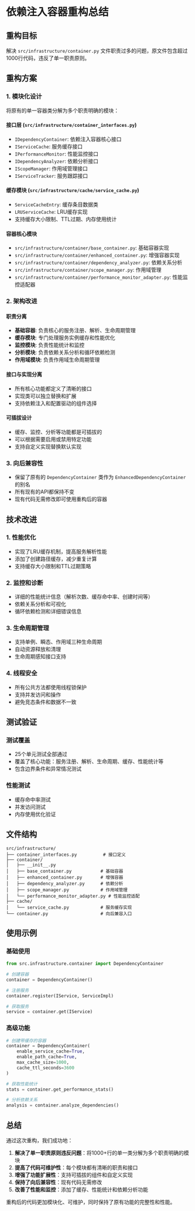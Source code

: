 # 依赖注入容器重构总结

## 重构目标

解决 `src/infrastructure/container.py` 文件职责过多的问题，原文件包含超过1000行代码，违反了单一职责原则。

## 重构方案

### 1. 模块化设计

将原有的单一容器类分解为多个职责明确的模块：

#### 接口层 (`src/infrastructure/container_interfaces.py`)
- `IDependencyContainer`: 依赖注入容器核心接口
- `IServiceCache`: 服务缓存接口
- `IPerformanceMonitor`: 性能监控接口
- `IDependencyAnalyzer`: 依赖分析接口
- `IScopeManager`: 作用域管理接口
- `IServiceTracker`: 服务跟踪接口

#### 缓存模块 (`src/infrastructure/cache/service_cache.py`)
- `ServiceCacheEntry`: 缓存条目数据类
- `LRUServiceCache`: LRU缓存实现
- 支持缓存大小限制、TTL过期、内存使用统计

#### 容器核心模块
- `src/infrastructure/container/base_container.py`: 基础容器实现
- `src/infrastructure/container/enhanced_container.py`: 增强容器实现
- `src/infrastructure/container/dependency_analyzer.py`: 依赖关系分析
- `src/infrastructure/container/scope_manager.py`: 作用域管理
- `src/infrastructure/container/performance_monitor_adapter.py`: 性能监控适配器

### 2. 架构改进

#### 职责分离
- **基础容器**: 负责核心的服务注册、解析、生命周期管理
- **缓存模块**: 专门处理服务实例缓存和性能优化
- **监控模块**: 负责性能统计和监控
- **分析模块**: 负责依赖关系分析和循环依赖检测
- **作用域模块**: 负责作用域生命周期管理

#### 接口与实现分离
- 所有核心功能都定义了清晰的接口
- 实现类可以独立替换和扩展
- 支持依赖注入和配置驱动的组件选择

#### 可插拔设计
- 缓存、监控、分析等功能都是可插拔的
- 可以根据需要启用或禁用特定功能
- 支持自定义实现替换默认实现

### 3. 向后兼容性

- 保留了原有的 `DependencyContainer` 类作为 `EnhancedDependencyContainer` 的别名
- 所有现有的API都保持不变
- 现有代码无需修改即可使用重构后的容器

## 技术改进

### 1. 性能优化
- 实现了LRU缓存机制，提高服务解析性能
- 添加了创建路径缓存，减少重复计算
- 支持缓存大小限制和TTL过期策略

### 2. 监控和诊断
- 详细的性能统计信息（解析次数、缓存命中率、创建时间等）
- 依赖关系分析和可视化
- 循环依赖检测和详细错误信息

### 3. 生命周期管理
- 支持单例、瞬态、作用域三种生命周期
- 自动资源释放和清理
- 生命周期感知接口支持

### 4. 线程安全
- 所有公共方法都使用线程锁保护
- 支持并发访问和操作
- 避免竞态条件和数据不一致

## 测试验证

### 测试覆盖
- 25个单元测试全部通过
- 覆盖了核心功能：服务注册、解析、生命周期、缓存、性能统计等
- 包含边界条件和异常情况测试

### 性能测试
- 缓存命中率测试
- 并发访问测试
- 内存使用优化验证

## 文件结构

```
src/infrastructure/
├── container_interfaces.py          # 接口定义
├── container/
│   ├── __init__.py
│   ├── base_container.py           # 基础容器
│   ├── enhanced_container.py       # 增强容器
│   ├── dependency_analyzer.py      # 依赖分析
│   ├── scope_manager.py            # 作用域管理
│   └── performance_monitor_adapter.py # 性能监控适配
├── cache/
│   └── service_cache.py            # 服务缓存实现
└── container.py                    # 向后兼容入口
```

## 使用示例

### 基础使用
```python
from src.infrastructure.container import DependencyContainer

# 创建容器
container = DependencyContainer()

# 注册服务
container.register(IService, ServiceImpl)

# 获取服务
service = container.get(IService)
```

### 高级功能
```python
# 创建带缓存的容器
container = DependencyContainer(
    enable_service_cache=True,
    enable_path_cache=True,
    max_cache_size=1000,
    cache_ttl_seconds=3600
)

# 获取性能统计
stats = container.get_performance_stats()

# 分析依赖关系
analysis = container.analyze_dependencies()
```

## 总结

通过这次重构，我们成功地：

1. **解决了单一职责原则违反问题**：将1000+行的单一类分解为多个职责明确的模块
2. **提高了代码可维护性**：每个模块都有清晰的职责和接口
3. **增强了功能扩展性**：支持可插拔的组件和自定义实现
4. **保持了向后兼容性**：现有代码无需修改
5. **改善了性能和监控**：添加了缓存、性能统计和依赖分析功能

重构后的代码更加模块化、可维护，同时保持了原有功能的完整性和性能。